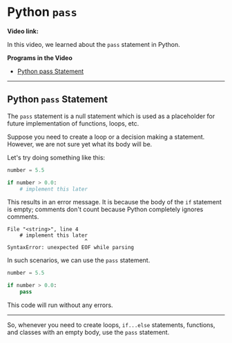 # Python `pass`

**Video link:** 

In this video, we learned about the `pass` statement in Python.

**Programs in the Video**

- [Python pass Statement](#python-pass-statement-1)

---
## Python `pass` Statement
The `pass` statement is a null statement which is used as a placeholder for future implementation of functions, loops, etc.

Suppose you need to create a loop or a decision making a statement. However, we are not sure yet what its body will be.

Let's try doing something like this:

```python
number = 5.5

if number > 0.0:
    # implement this later
```

This results in an error message. It is because the body of the `if` statement is empty; comments don't count because Python completely ignores comments.

```
File "<string>", line 4
    # implement this later
                         ^
SyntaxError: unexpected EOF while parsing
```

In such scenarios, we can use the `pass` statement.

```python
number = 5.5

if number > 0.0:
    pass
```

This code will run without any errors.

---

So, whenever you need to create loops, `if...else` statements, functions, and classes with an empty body, use the `pass` statement.
